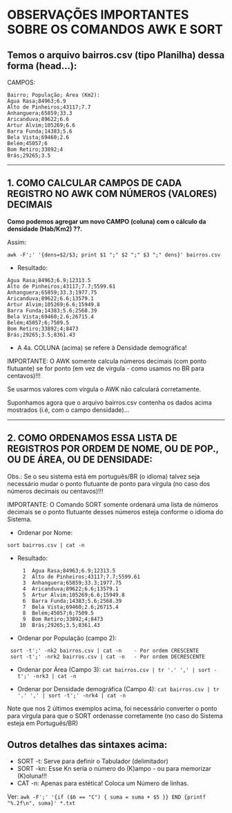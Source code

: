# OBSERVAÇÕES IMPORTANTES SOBRE OS COMANDOS AWK E SORT 

## Temos o arquivo bairros.csv (tipo Planilha) dessa forma (head...):

CAMPOS: 
```
Bairro; População; Área (Km2):
Água Rasa;84963;6.9
Alto de Pinheiros;43117;7.7
Anhanguera;65859;33.3
Aricanduva;89622;6.6
Artur Alvim;105269;6.6
Barra Funda;14383;5.6
Bela Vista;69460;2.6
Belém;45057;6
Bom Retiro;33892;4
Brás;29265;3.5
```
---

## 1. COMO CALCULAR CAMPOS DE CADA REGISTRO NO AWK COM NÚMEROS (VALORES) DECIMAIS

**Como podemos agregar um novo CAMPO (coluna) com o cálculo da densidade (Hab/Km2) ??.**

Assim:

` awk -F';' '{dens=$2/$3; print $1 ";" $2 ";" $3 ";" dens}' bairros.csv `

- Resultado:
```
Água Rasa;84963;6.9;12313.5
Alto de Pinheiros;43117;7.7;5599.61
Anhanguera;65859;33.3;1977.75
Aricanduva;89622;6.6;13579.1
Artur Alvim;105269;6.6;15949.8
Barra Funda;14383;5.6;2568.39
Bela Vista;69460;2.6;26715.4
Belém;45057;6;7509.5
Bom Retiro;33892;4;8473
Brás;29265;3.5;8361.43
```

- A 4a. COLUNA (acima) se refere à Densidade demográfica!

IMPORTANTE: O AWK somente calcula números decimais (com ponto flutuante) se for ponto (em vez de vírgula - como usamos no BR para centavos)!!!

Se usarmos valores com vírgula o AWK não calculará corretamente.

Suponhamos agora que o arquivo bairros.csv contenha os dados acima mostrados (i.é, com o campo densidade)...

---

## 2. COMO ORDENAMOS ESSA LISTA DE REGISTROS POR ORDEM DE NOME, OU DE POP., OU DE ÁREA, OU DE DENSIDADE:

Obs.: Se o seu sistema está em português/BR (o idioma) talvez seja necessário mudar o ponto flutuante de ponto para vírgula (no caso dos números decimais ou centavos)!!!

IMPORTANTE: O Comando SORT somente ordenará uma lista de números decimais se o ponto flutuante desses números esteja conforme o idioma do Sistema.

- Ordenar por Nome:

` sort bairros.csv | cat -n `

- Resultado:
```
     1	Água Rasa;84963;6.9;12313.5
     2	Alto de Pinheiros;43117;7.7;5599.61
     3	Anhanguera;65859;33.3;1977.75
     4	Aricanduva;89622;6.6;13579.1
     5	Artur Alvim;105269;6.6;15949.8
     6	Barra Funda;14383;5.6;2568.39
     7	Bela Vista;69460;2.6;26715.4
     8	Belém;45057;6;7509.5
     9	Bom Retiro;33892;4;8473
    10	Brás;29265;3.5;8361.43
```

- Ordenar por População (campo 2):
```
 sort -t';' -nk2 bairros.csv | cat -n    - Por ordem CRESCENTE
 sort -t';' -nrk2 bairros.csv | cat -n   - Por ordem DECRESCENTE
```

- Ordenar por Área (Campo 3):
` cat bairros.csv | tr '.' ',' | sort -t';' -nrk3 | cat -n `

- Ordenar por Densidade demográfica (Campo 4):
` cat bairros.csv | tr '.' ',' | sort -t';' -nrk4 | cat -n `

Note que nos 2 últimos exemplos acima, foi necessário converter o ponto para vírgula para que o SORT ordenasse corretamente (no caso do Sistema esteja em Português/BR)

## Outros detalhes das sintaxes acima:
- SORT -t:  Serve para definir o Tabulador (delimitador)
- SORT -kn: Esse Kn seria o número do (K)ampo - ou para memorizar (K)oluna!!!
- CAT -n:   Apenas para estética! Coloca um Número de linhas.



Ver: 
` awk -F';' '{if ($6 == "C") { suma = suma + $5 }} END {printf "%.2f\n", suma}' *.txt `








